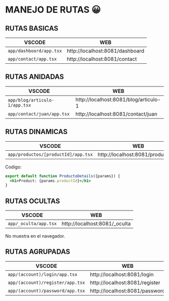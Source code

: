 # MANEJO DE RUTAS 😀

## RUTAS BASICAS

| VSCODE | WEB |
| ------ | ------ |
| `app/dashboard/app.tsx` | http://localhost:8081/dashboard |
| `app/contact/app.tsx` | http://localhost:8081/contact |

## RUTAS ANIDADAS

| VSCODE | WEB |
| ------ | ------ |
| `app/blog/articulo-1/app.tsx` | http://localhost:8081/blog/articulo-1 |
| `app/contact/juan/app.tsx` | http://localhost:8081/contact/juan |

## RUTAS DINAMICAS

| VSCODE | WEB |
| ------ | ------ |
| `app/productos/[productId]/app.tsx` | http://localhost:8081/productos/1 |

Codigo:
```jsx
export default function ProductoDetails({params}) {
  <h1>Product: {params.productId}</h1>
}

```

## RUTAS OCULTAS

| VSCODE | WEB |
| ------ | ------ |
| `app/_oculta/app.tsx` | http://localhost:8081/_oculta |

No muestra en el navegador.

## RUTAS AGRUPADAS

| VSCODE | WEB |
| ------ | ------ |
| `app/(account)/login/app.tsx` | http://localhost:8081/login |
| `app/(account)/register/app.tsx` | http://localhost:8081/register |
| `app/(account)/password/app.tsx` | http://localhost:8081/password |









